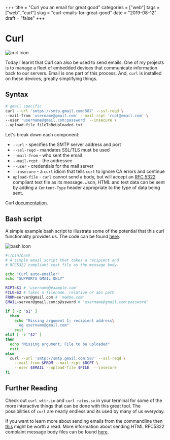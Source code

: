 +++
title = "Curl you an email for great good"
categories = ["web"]
tags = ["web", "curl"]
slug = "curl-emails-for-great-good"
date = "2019-08-12"
draft = "false"
+++

# Curl

![](/images/curl-logo.svg "curl icon")

Today I learnt that Curl can also be used to send emails. One of my projects is to manage a fleet of embedded devices that communicate information back to our servers. Email is one part of this process. And, `curl` is installed on these devices, greatly simplifying things.

## Syntax

```sh
# gmail specific
curl --url 'smtps://smtp.gmail.com:587' --ssl-reqd \
--mail-from 'username@gmail.com' --mail-rcpt 'rcpt@email.com' \
--user 'username@gmail.com:password' --insecure \
--upload-file fileToBeUploaded.txt
```

Let's break down each component:

- `--url` - specifies the SMTP server address and port
- `--ssl-reqd` - mandates SSL/TLS must be used
- `--mail-from` - who sent the email
- `--mail-rcpt` - the addressee
- `--user` - credentials for the mail server
- `--insecure` - a `curl` idiom that tells `curl` to ignore CA errors and continue
- `upload-file` - `curl` cannot send a body, but will accept an [RFC 5322] compliant text file as its message. Json, HTML and text data can be sent by adding a `Content-Type` header appropriate to the type of data being sent.

Curl [documentation](https://ec.haxx.se/usingcurl-smtp.html).

## Bash script

A simple example bash script to illustrate some of the potential that this curl functionality provides us. The code can be found [here][1].

![](/images/bash.png "bash icon")

```sh
#!/bin/bash
# A simple email script that takes a recipient and
# RFC5322 compliant text file as the message body.

echo "Curl auto-emailer"
echo "SUPPORTS GMAIL ONLY"

RCPT=$1 # 'username@example.com'
FILE=$2 # takes a filename, relative or abs path
FROM=server@gmail.com # 'me@me.com'
EMAIL=server@gmail.com:p@ssword # 'username@gmail.com:password'

if [ -z "$1" ]
  then
    echo "Missing argument 1; recipient address\
      eg username@gmail.com"
    exit
elif [ -z "$2" ]
then
  echo "Missing argument; File to be uploaded"
  exit
else
  curl --url 'smtp://smtp.gmail.com:587' --ssl-reqd \
    --mail-from $FROM --mail-rcpt $RCPT \
    --user $EMAIL --upload-file $FILE  --insecure
fi
```
## Further Reading

Check out `curl wttr.in` and `curl rates.sx` in your terminal for some of the more interactive things that can be done with this great tool.
The possibilities of `curl` are nearly endless and its used by many of us everyday. 

If you want to learn more about sending emails from the commandline then [this][2] might be worth a read. More information about sending HTML RFC5322 complaint message body files can be found [here][3].

[RFC 5322]: https://tools.ietf.org/html/rfc5322.htm
[1]: https://github.com/danielmichaels/databank/blob/master/utils/mailer
[2]: https://blog.edmdesigner.com/send-email-from-linux-command-line/
[3]: https://blog.edmdesigner.com/send-email-from-linux-command-line/#sendingemailusingcurlcommand
